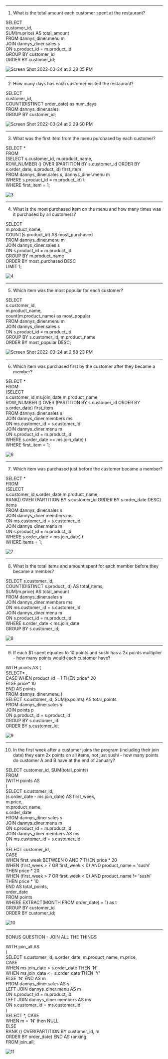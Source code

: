 -------------------------------------------------
1. What is the total amount each customer spent at the restaurant?

SELECT <br/>
  	customer_id,<br/>
    SUM(m.price) AS total_amount<br/>
FROM dannys_diner.menu m<br/>
JOIN dannys_diner.sales s<br/>
ON s.product_id = m.product_id<br/>
GROUP BY customer_id<br/>
ORDER BY customer_id;

![Screen Shot 2022-03-24 at 2 28 35 PM](https://user-images.githubusercontent.com/85157023/159823872-f16a476b-400b-45f1-94ae-091f385eeaa3.png)



------------------------------------------------

2. How many days has each customer visited the restaurant?

SELECT<br/>
  	customer_id,<br/>
    COUNT(DISTINCT order_date) as num_days<br/>
FROM dannys_diner.sales<br/>
GROUP BY customer_id;

![Screen Shot 2022-03-24 at 2 29 50 PM](https://user-images.githubusercontent.com/85157023/159824001-2c09839b-6b91-445c-a344-c12c22664e18.png)

-------------------------------------------------

3. What was the first item from the menu purchased by each customer?

SELECT *<br/>
FROM <br/>
(SELECT s.customer_id, m.product_name,<br/>
        ROW_NUMBER () OVER (PARTITION BY s.customer_id ORDER BY s.order_date, s.product_id) first_item<br/>
 FROM dannys_diner.sales s, dannys_diner.menu m<br/>
 WHERE s.product_id = m.product_id) t<br/>
 WHERE first_item = 1;
 
 ![3](https://user-images.githubusercontent.com/85157023/159826650-35a4b2f8-7066-46f3-b3c5-7ecbfc37e8b8.png)


--------------------------------------------------

4. What is the most purchased item on the menu and how many times was it purchased by all customers?

SELECT<br/>
  	m.product_name,<br/>
    COUNT(s.product_id) AS most_purchased<br/>
FROM dannys_diner.menu m<br/>
JOIN dannys_diner.sales s<br/>
ON s.product_id = m.product_id<br/>
GROUP BY m.product_name<br/>
ORDER BY most_purchased DESC<br/>
LIMIT 1;

![4](https://user-images.githubusercontent.com/85157023/159826633-6a8f2acb-cb3a-490c-9537-bd4309c40d38.png)


-----------------------------------------------------

5. Which item was the most popular for each customer?

SELECT<br/>
  	s.customer_id, <br/>
    m.product_name,<br/>
    count(m.product_name) as most_popular<br/>
    FROM dannys_diner.menu m<br/>
          JOIN dannys_diner.sales s<br/>
          ON s.product_id = m.product_id<br/>
GROUP BY s.customer_id, m.product_name<br/>
ORDER BY most_popular DESC;


![Screen Shot 2022-03-24 at 2 58 23 PM](https://user-images.githubusercontent.com/85157023/159826788-a1dfd924-9e16-4517-b2ac-8e320b6a2d5d.png)


----------------------------------------------------

6. Which item was purchased first by the customer after they became a member?

SELECT *<br/>
FROM <br/>
(SELECT<br/>
    s.customer_id,ms.join_date,m.product_name,<br/>
        ROW_NUMBER () OVER (PARTITION BY s.customer_id ORDER BY s.order_date) first_item<br/>
 FROM dannys_diner.sales s<br/>
 JOIN dannys_diner.members ms<br/>
 ON ms.customer_id = s.customer_id<br/>
 JOIN dannys_diner.menu m<br/>
 ON s.product_id = m.product_id<br/>
 WHERE s.order_date >= ms.join_date) t<br/>
 WHERE first_item = 1;
 
 ![6](https://user-images.githubusercontent.com/85157023/159826602-e2c55c0c-b56b-42ba-8b48-4729c3db7390.png)

 
--------------------------------------------------
 
 7. Which item was purchased just before the customer became a member?
 
 SELECT *<br/>
FROM <br/>
(SELECT<br/>
    s.customer_id,s.order_date,m.product_name,<br/>
        RANK() OVER (PARTITION BY s.customer_id ORDER BY s.order_date DESC) items<br/>
 FROM dannys_diner.sales s<br/>
 JOIN dannys_diner.members ms<br/>
 ON ms.customer_id = s.customer_id<br/>
 JOIN dannys_diner.menu m<br/>
 ON s.product_id = m.product_id<br/>
 WHERE s.order_date < ms.join_date) t<br/>
 WHERE items = 1;
 
 ![7](https://user-images.githubusercontent.com/85157023/159826591-2d22eed7-e33b-403e-9c9f-3ce17b4208c2.png)

 
 -----------------------------------------------
 
8. What is the total items and amount spent for each member before they became a member?

SELECT 
    s.customer_id,<br/>
    COUNT(DISTINCT s.product_id) AS total_items,<br/>
    SUM(m.price) AS total_amount<br/>
 FROM dannys_diner.sales s<br/>
 JOIN dannys_diner.members ms<br/>
 ON ms.customer_id = s.customer_id<br/>
 JOIN dannys_diner.menu m<br/>
 ON s.product_id = m.product_id<br/>
 WHERE s.order_date < ms.join_date<br/>
 GROUP BY s.customer_id;
 
 ![8](https://user-images.githubusercontent.com/85157023/159826565-124b13a8-1b19-4844-ac10-4e66aa2da91e.png)

 
 
 -------------------------------------------
 
 9.  If each $1 spent equates to 10 points and sushi has a 2x points multiplier - how many points would each customer have?
 
 WITH points AS ( <br/>
     SELECT* , <br/>
     CASE WHEN product_id = 1 THEN price* 20 <br/>
     ELSE price* 10<br/>
     END AS points<br/>
     FROM dannys_diner.menu )<br/>
SELECT s.customer_id, SUM(p.points) AS total_points<br/>
FROM dannys_diner.sales s<br/>
JOIN points p<br/>
ON p.product_id = s.product_id<br/>
GROUP BY s.customer_id<br/>
ORDER BY s.customer_id;

![9](https://user-images.githubusercontent.com/85157023/159826549-0c0ee5fc-1577-40c0-b5e5-eff6a7fb2cbb.png)


--------------------------------------

10. In the first week after a customer joins the program (including their join date) they earn 2x points on all items, not just sushi - how many points do customer A and B have at the end of January?

SELECT customer_id, SUM(total_points)<br/>
FROM <br/>
(WITH points AS<br/>
(<br/>
SELECT s.customer_id, <br/>
	(s.order_date - ms.join_date) AS first_week,<br/>
        m.price,<br/>
        m.product_name,<br/>
        s.order_date<br/>
    FROM dannys_diner.sales s<br/>
	JOIN dannys_diner.menu m <br/>
    ON s.product_id = m.product_id<br/>
	JOIN dannys_diner.members AS ms<br/>
	ON ms.customer_id = s.customer_id<br/>
    )<br/>
SELECT customer_id,<br/>
		CASE <br/>
		WHEN first_week BETWEEN 0 AND 7 THEN price * 20<br/>
        WHEN (first_week > 7 OR first_week < 0) AND product_name = 'sushi' THEN price * 20<br/>
		WHEN (first_week > 7 OR first_week < 0) AND product_name != 'sushi' THEN price * 10<br/>
        END AS total_points,<br/>
        order_date<br/>
FROM points<br/>
WHERE EXTRACT(MONTH FROM order_date) = 1) as t<br/>
GROUP BY customer_id<br/>
ORDER BY customer_id;

![10](https://user-images.githubusercontent.com/85157023/159826529-b6534393-7bcf-4404-87b9-da565462f477.png)


 ---------------------------------------------
 BONUS QUESTION -  JOIN ALL THE THINGS
 
 WITH join_all AS <br/>
(<br/>
 SELECT s.customer_id, s.order_date, m.product_name, m.price,<br/>
  CASE<br/>
  WHEN ms.join_date > s.order_date THEN 'N'<br/>
  WHEN ms.join_date <= s.order_date THEN 'Y'<br/>
  ELSE 'N' END AS m<br/>
 FROM dannys_diner.sales AS s<br/>
 LEFT JOIN dannys_diner.menu AS m<br/>
  ON s.product_id = m.product_id<br/>
 LEFT JOIN dannys_diner.members AS ms<br/>
  ON s.customer_id = ms.customer_id<br/>
)<br/>
SELECT *, CASE<br/>
 WHEN m = 'N' then NULL<br/>
 ELSE<br/>
  RANK () OVER(PARTITION BY customer_id, m<br/>
  ORDER BY order_date) END AS ranking<br/>
FROM join_all;


 
 
 ![11](https://user-images.githubusercontent.com/85157023/159826502-28535da8-ffa7-4b9b-a101-df8f04f6a319.png)

 






